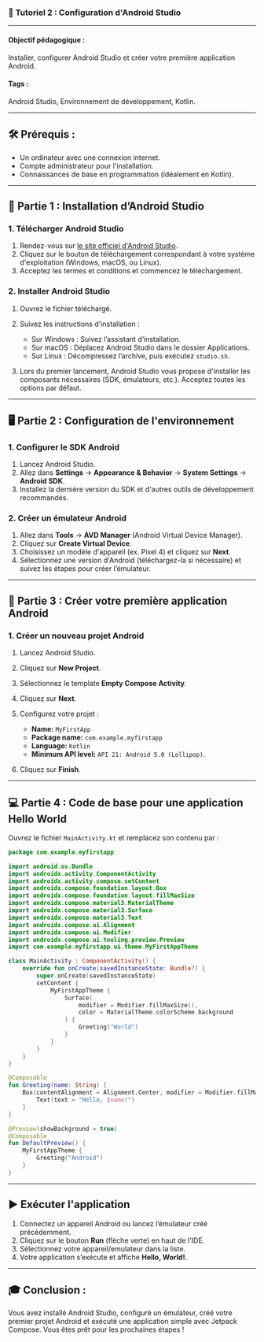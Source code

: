 ### 📘 **Tutoriel 2 : Configuration d'Android Studio**  

---

#### **Objectif pédagogique :**  
Installer, configurer Android Studio et créer votre première application Android.

#### **Tags :**  
Android Studio, Environnement de développement, Kotlin.

---

## 🛠️ **Prérequis :**  
- Un ordinateur avec une connexion internet.  
- Compte administrateur pour l'installation.  
- Connaissances de base en programmation (idéalement en Kotlin).

---

## 🚀 **Partie 1 : Installation d’Android Studio**  

### **1. Télécharger Android Studio**  
1. Rendez-vous sur [le site officiel d'Android Studio](https://developer.android.com/studio).
2. Cliquez sur le bouton de téléchargement correspondant à votre système d'exploitation (Windows, macOS, ou Linux).
3. Acceptez les termes et conditions et commencez le téléchargement.

### **2. Installer Android Studio**  
1. Ouvrez le fichier téléchargé.
2. Suivez les instructions d'installation :
   - Sur Windows : Suivez l’assistant d’installation.
   - Sur macOS : Déplacez Android Studio dans le dossier Applications.
   - Sur Linux : Décompressez l’archive, puis exécutez `studio.sh`.

3. Lors du premier lancement, Android Studio vous propose d'installer les composants nécessaires (SDK, émulateurs, etc.). Acceptez toutes les options par défaut.

---

## 🖥️ **Partie 2 : Configuration de l'environnement**  

### **1. Configurer le SDK Android**  
1. Lancez Android Studio.
2. Allez dans **Settings** → **Appearance & Behavior** → **System Settings** → **Android SDK**.
3. Installez la dernière version du SDK et d'autres outils de développement recommandés.

### **2. Créer un émulateur Android**  
1. Allez dans **Tools** → **AVD Manager** (Android Virtual Device Manager).
2. Cliquez sur **Create Virtual Device**.
3. Choisissez un modèle d'appareil (ex. Pixel 4) et cliquez sur **Next**.
4. Sélectionnez une version d'Android (téléchargez-la si nécessaire) et suivez les étapes pour créer l’émulateur.

---

## 📱 **Partie 3 : Créer votre première application Android**  

### **1. Créer un nouveau projet Android**  
1. Lancez Android Studio.
2. Cliquez sur **New Project**.
3. Sélectionnez le template **Empty Compose Activity**.
4. Cliquez sur **Next**.
5. Configurez votre projet :
   - **Name:** `MyFirstApp`
   - **Package name:** `com.example.myfirstapp`
   - **Language:** `Kotlin`
   - **Minimum API level:** `API 21: Android 5.0 (Lollipop)`.

6. Cliquez sur **Finish**.

---

## 💻 **Partie 4 : Code de base pour une application Hello World**  

Ouvrez le fichier `MainActivity.kt` et remplacez son contenu par :

```kotlin
package com.example.myfirstapp

import android.os.Bundle
import androidx.activity.ComponentActivity
import androidx.activity.compose.setContent
import androidx.compose.foundation.layout.Box
import androidx.compose.foundation.layout.fillMaxSize
import androidx.compose.material3.MaterialTheme
import androidx.compose.material3.Surface
import androidx.compose.material3.Text
import androidx.compose.ui.Alignment
import androidx.compose.ui.Modifier
import androidx.compose.ui.tooling.preview.Preview
import com.example.myfirstapp.ui.theme.MyFirstAppTheme

class MainActivity : ComponentActivity() {
    override fun onCreate(savedInstanceState: Bundle?) {
        super.onCreate(savedInstanceState)
        setContent {
            MyFirstAppTheme {
                Surface(
                    modifier = Modifier.fillMaxSize(),
                    color = MaterialTheme.colorScheme.background
                ) {
                    Greeting("World")
                }
            }
        }
    }
}

@Composable
fun Greeting(name: String) {
    Box(contentAlignment = Alignment.Center, modifier = Modifier.fillMaxSize()) {
        Text(text = "Hello, $name!")
    }
}

@Preview(showBackground = true)
@Composable
fun DefaultPreview() {
    MyFirstAppTheme {
        Greeting("Android")
    }
}
```

---

## ▶️ **Exécuter l'application**  
1. Connectez un appareil Android ou lancez l’émulateur créé précédemment.
2. Cliquez sur le bouton **Run** (flèche verte) en haut de l'IDE.
3. Sélectionnez votre appareil/emulateur dans la liste.
4. Votre application s’exécute et affiche **Hello, World!**.

---

## 🎓 **Conclusion :**  
Vous avez installé Android Studio, configuré un émulateur, créé votre premier projet Android et exécuté une application simple avec Jetpack Compose. Vous êtes prêt pour les prochaines étapes !
